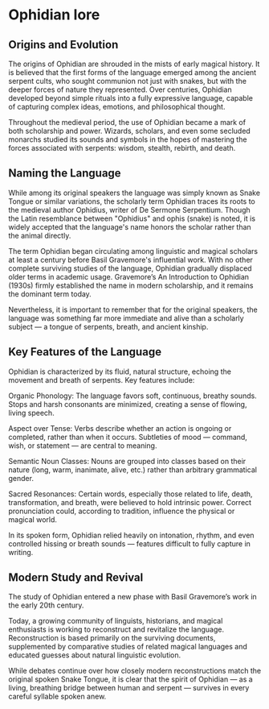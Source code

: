 # Ophidian lore

## Origins and Evolution

The origins of Ophidian are shrouded in the mists of early magical history. It is believed that the first forms of the language emerged among the ancient serpent cults, who sought communion not just with snakes, but with the deeper forces of nature they represented. Over centuries, Ophidian developed beyond simple rituals into a fully expressive language, capable of capturing complex ideas, emotions, and philosophical thought.

Throughout the medieval period, the use of Ophidian became a mark of both scholarship and power. Wizards, scholars, and even some secluded monarchs studied its sounds and symbols in the hopes of mastering the forces associated with serpents: wisdom, stealth, rebirth, and death.

## Naming the Language

While among its original speakers the language was simply known as Snake Tongue or similar variations, the scholarly term Ophidian traces its roots to the medieval author Ophidius, writer of De Sermone Serpentium. Though the Latin resemblance between "Ophidius" and ophis (snake) is noted, it is widely accepted that the language's name honors the scholar rather than the animal directly.

The term Ophidian began circulating among linguistic and magical scholars at least a century before Basil Gravemore's influential work. With no other complete surviving studies of the language, Ophidian gradually displaced older terms in academic usage. Gravemore’s An Introduction to Ophidian (1930s) firmly established the name in modern scholarship, and it remains the dominant term today.

Nevertheless, it is important to remember that for the original speakers, the language was something far more immediate and alive than a scholarly subject — a tongue of serpents, breath, and ancient kinship.

## Key Features of the Language

Ophidian is characterized by its fluid, natural structure, echoing the movement and breath of serpents. Key features include:

Organic Phonology: The language favors soft, continuous, breathy sounds. Stops and harsh consonants are minimized, creating a sense of flowing, living speech.

Aspect over Tense: Verbs describe whether an action is ongoing or completed, rather than when it occurs. Subtleties of mood — command, wish, or statement — are central to meaning.

Semantic Noun Classes: Nouns are grouped into classes based on their nature (long, warm, inanimate, alive, etc.) rather than arbitrary grammatical gender.

Sacred Resonances: Certain words, especially those related to life, death, transformation, and breath, were believed to hold intrinsic power. Correct pronunciation could, according to tradition, influence the physical or magical world.

In its spoken form, Ophidian relied heavily on intonation, rhythm, and even controlled hissing or breath sounds — features difficult to fully capture in writing.

## Modern Study and Revival

The study of Ophidian entered a new phase with Basil Gravemore’s work in the early 20th century.

Today, a growing community of linguists, historians, and magical enthusiasts is working to reconstruct and revitalize the language. Reconstruction is based primarily on the surviving documents, supplemented by comparative studies of related magical languages and educated guesses about natural linguistic evolution.

While debates continue over how closely modern reconstructions match the original spoken Snake Tongue, it is clear that the spirit of Ophidian — as a living, breathing bridge between human and serpent — survives in every careful syllable spoken anew.